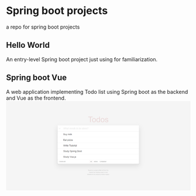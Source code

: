 # Spring boot projects
a repo for spring boot projects
## Hello World
An entry-level Spring boot project just using for familiarization.  
## Spring boot Vue
A web application implementing Todo list using Spring boot as the backend and Vue as the frontend.  
![Web Page](spring-boot-vue/screenshot.png)
